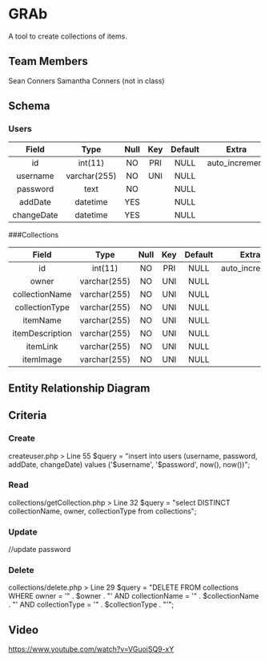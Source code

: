 # GRAb
A tool to create collections of items.

## Team Members
Sean Conners
Samantha Conners (not in class)

## Schema

### Users

| Field | Type | Null | Key | Default | Extra |
|:--:|:--:|:--:|:--:|:--:|:--:|
| id | int(11) | NO | PRI | NULL | auto_increment |
| username | varchar(255) | NO | UNI | NULL |   |
| password | text | NO |   | NULL |   |
| addDate | datetime | YES |   | NULL |   |
| changeDate | datetime | YES |   | NULL |   |

###Collections

| Field | Type | Null | Key | Default | Extra |
|:--:|:--:|:--:|:--:|:--:|:--:|
| id | int(11) | NO | PRI | NULL | auto_increment |
| owner | varchar(255) | NO | UNI | NULL |   |
| collectionName | varchar(255) | NO | UNI | NULL |   |
| collectionType | varchar(255) | NO | UNI | NULL |   |
| itemName | varchar(255) | NO | UNI | NULL |   |
| itemDescription | varchar(255) | NO | UNI | NULL |   |
| itemLink | varchar(255) | NO | UNI | NULL |   |
| itemImage | varchar(255) | NO | UNI | NULL |   |


## Entity Relationship Diagram


## Criteria

### Create

createuser.php > Line 55
$query = "insert into users (username, password, addDate, changeDate) values ('$username', '$password', now(), now())";

### Read

collections/getCollection.php > Line 32
$query = "select DISTINCT collectionName, owner, collectionType from collections";

### Update

//update password

### Delete

collections/delete.php > Line 29
$query = "DELETE FROM collections WHERE owner = '" . $owner . "' AND collectionName = '" . $collectionName . "' AND collectionType = '" . $collectionType . "'";

## Video

https://www.youtube.com/watch?v=VGuoiSQ9-xY
